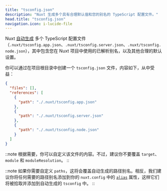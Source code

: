 ```yaml
---
title: "tsconfig.json"
description: "Nuxt 生成多个具有合理默认值和您的别名的 TypeScript 配置文件。"
head.title: "tsconfig.json"
navigation.icon: i-lucide-file
---
```


Nuxt [自动生成](/docs/guide/concepts/typescript) 多个 TypeScript 配置文件（`.nuxt/tsconfig.app.json`、`.nuxt/tsconfig.server.json`、`.nuxt/tsconfig.node.json`），其中包含您在 Nuxt 项目中使用的已解析别名，以及其他合理的默认设置。

你可以通过在项目根目录中创建一个 `tsconfig.json` 文件，内容如下，从中受益：

```json [tsconfig.json]
{
  "files": [],
  "references": [
    {
      "path": "./.nuxt/tsconfig.app.json"
    },
    {
      "path": "./.nuxt/tsconfig.server.json"
    },
    {
      "path": "./.nuxt/tsconfig.node.json"
    }
  ]
}
```

::note
根据需要，你可以自定义该文件的内容。不过，建议你不要覆盖 `target`、`module` 和 `moduleResolution`。
::

::note
如果你需要自定义 `paths`，这将会覆盖自动生成的路径别名。相反，我们建议你将任何需要的路径别名添加到你的 `nuxt.config` 中的 [`alias`](/docs/api/nuxt-config#alias) 属性，这样它们将被拾取并添加到自动生成的 `tsconfig` 中。
::
